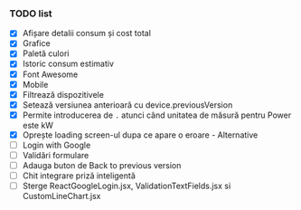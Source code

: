 ### TODO list

- [x] Afișare detalii consum și cost total
- [x] Grafice
- [x] Paletă culori
- [x] Istoric consum estimativ
- [x] Font Awesome
- [x] Mobile
- [x] Filtrează dispozitivele
- [x] Setează versiunea anterioară cu device.previousVersion
- [x] Permite introducerea de `.` atunci când unitatea de măsură pentru Power este kW
- [x] Oprește loading screen-ul dupa ce apare o eroare - Alternative
- [ ] Login with Google
- [ ] Validări formulare
- [ ] Adauga buton de Back to previous version
- [ ] Chit integrare priză inteligentă
- [ ] Sterge ReactGoogleLogin.jsx, ValidationTextFields.jsx si CustomLineChart.jsx
